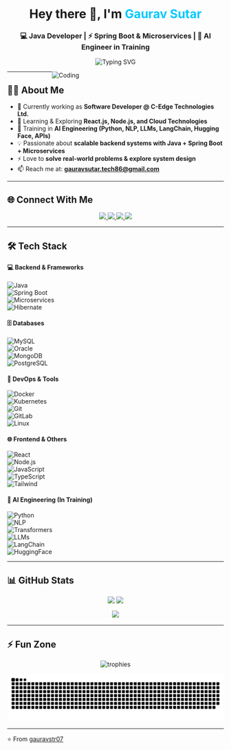 <h1 align="center">
  Hey there 👋, I'm <span style="color:#00C9FF;">Gaurav Sutar</span>
</h1>

<h3 align="center">
💻 Java Developer | ⚡ Spring Boot & Microservices | 🤖 AI Engineer in Training
</h3>

<p align="center">
  <img src="https://readme-typing-svg.demolab.com?font=Fira+Code&size=22&duration=4000&pause=1000&color=00C9FF&center=true&vCenter=true&width=700&lines=Backend+Developer+%7C+Java+%7C+Spring+Boot;Microservices+Architect+%7C+Cloud+Explorer;AI+Engineer+in+Training+%7C+NLP+%7C+LLMs;Always+Learning+%7C+Building+%7C+Innovating" alt="Typing SVG" />
</p>

<img align="right" alt="Coding" width="400" src="https://raw.githubusercontent.com/abhisheknaiidu/abhisheknaiidu/master/code.gif">

---

## 👨‍💻 About Me  
- 🔭 Currently working as **Software Developer @ C-Edge Technologies Ltd.**  
- 🌱 Learning & Exploring **React.js, Node.js, and Cloud Technologies**  
- 🤖 Training in **AI Engineering (Python, NLP, LLMs, LangChain, Hugging Face, APIs)**  
- 💡 Passionate about **scalable backend systems with Java + Spring Boot + Microservices**  
- ⚡ Love to **solve real-world problems & explore system design**  
- 📫 Reach me at: **gauravsutar.tech86@gmail.com**  

---

## 🌐 Connect With Me  
<p align="center">
  <a href="https://twitter.com/gauravstr" target="_blank">
    <img src="https://img.shields.io/twitter/follow/gauravstr?logo=twitter&style=for-the-badge" />
  </a>
  <a href="https://linkedin.com/in/gaurav-sutar-65a59820b" target="_blank">
    <img src="https://img.shields.io/badge/-LinkedIn-%230077B5?style=for-the-badge&logo=linkedin&logoColor=white" />
  </a>
  <a href="https://instagram.com/gauravsutar2680" target="_blank">
    <img src="https://img.shields.io/badge/-Instagram-%23E4405F?style=for-the-badge&logo=instagram&logoColor=white" />
  </a>
  <a href="https://www.youtube.com/@gauravsutar8611" target="_blank">
    <img src="https://img.shields.io/badge/-YouTube-%23FF0000?style=for-the-badge&logo=youtube&logoColor=white" />
  </a>
</p>

---

## 🛠️ Tech Stack  

#### 💻 Backend & Frameworks  
![Java](https://img.shields.io/badge/Java-%23ED8B00.svg?style=for-the-badge&logo=openjdk&logoColor=white)  
![Spring Boot](https://img.shields.io/badge/Spring%20Boot-%236DB33F.svg?style=for-the-badge&logo=springboot&logoColor=white)  
![Microservices](https://img.shields.io/badge/Microservices-%2300C9FF.svg?style=for-the-badge&logo=microgenetics&logoColor=white)  
![Hibernate](https://img.shields.io/badge/Hibernate-%23000000.svg?style=for-the-badge&logo=hibernate&logoColor=white)  

#### 🗄️ Databases  
![MySQL](https://img.shields.io/badge/MySQL-%2300f.svg?style=for-the-badge&logo=mysql&logoColor=white)  
![Oracle](https://img.shields.io/badge/Oracle-%23F00000.svg?style=for-the-badge&logo=oracle&logoColor=white)  
![MongoDB](https://img.shields.io/badge/MongoDB-%2347A248.svg?style=for-the-badge&logo=mongodb&logoColor=white)  
![PostgreSQL](https://img.shields.io/badge/PostgreSQL-%23336791.svg?style=for-the-badge&logo=postgresql&logoColor=white)  

#### 🚀 DevOps & Tools  
![Docker](https://img.shields.io/badge/Docker-%230db7ed.svg?style=for-the-badge&logo=docker&logoColor=white)  
![Kubernetes](https://img.shields.io/badge/Kubernetes-%23326ce5.svg?style=for-the-badge&logo=kubernetes&logoColor=white)  
![Git](https://img.shields.io/badge/Git-%23F05032.svg?style=for-the-badge&logo=git&logoColor=white)  
![GitLab](https://img.shields.io/badge/GitLab-%23FC6D26.svg?style=for-the-badge&logo=gitlab&logoColor=white)  
![Linux](https://img.shields.io/badge/Linux-%23FCC624.svg?style=for-the-badge&logo=linux&logoColor=black)  

#### 🌐 Frontend & Others  
![React](https://img.shields.io/badge/React-%2361DAFB.svg?style=for-the-badge&logo=react&logoColor=black)  
![Node.js](https://img.shields.io/badge/Node.js-%23339933.svg?style=for-the-badge&logo=node.js&logoColor=white)  
![JavaScript](https://img.shields.io/badge/JavaScript-%23F7DF1E.svg?style=for-the-badge&logo=javascript&logoColor=black)  
![TypeScript](https://img.shields.io/badge/TypeScript-%233178C6.svg?style=for-the-badge&logo=typescript&logoColor=white)  
![Tailwind](https://img.shields.io/badge/Tailwind-%2306B6D4.svg?style=for-the-badge&logo=tailwindcss&logoColor=white)  

#### 🤖 AI Engineering (In Training)  
![Python](https://img.shields.io/badge/Python-%233776AB.svg?style=for-the-badge&logo=python&logoColor=white)  
![NLP](https://img.shields.io/badge/NLP-%23FF9800.svg?style=for-the-badge&logo=semanticweb&logoColor=white)  
![Transformers](https://img.shields.io/badge/Transformers-%2300C9FF.svg?style=for-the-badge&logo=huggingface&logoColor=white)  
![LLMs](https://img.shields.io/badge/LLMs-%23663399.svg?style=for-the-badge&logo=openai&logoColor=white)  
![LangChain](https://img.shields.io/badge/LangChain-%23000000.svg?style=for-the-badge&logo=chainlink&logoColor=white)  
![HuggingFace](https://img.shields.io/badge/HuggingFace-%23FFD700.svg?style=for-the-badge&logo=huggingface&logoColor=black)  

---

## 📊 GitHub Stats  
<p align="center">
  <img src="https://github-readme-stats.vercel.app/api?username=gauravstr07&show_icons=true&theme=radical&hide_border=true" height="160" />
  <img src="https://github-readme-stats.vercel.app/api/top-langs?username=gauravstr07&show_icons=true&layout=compact&theme=radical&hide_border=true" height="160" />
</p>

<p align="center">
  <img src="https://github-readme-streak-stats.herokuapp.com/?user=gauravstr07&theme=radical&hide_border=true" height="160" />
</p>

---

## ⚡ Fun Zone  
<p align="center">
  <img src="https://github-profile-trophy.vercel.app/?username=gauravstr07&theme=radical&no-frame=true&row=1&column=6" alt="trophies" />
</p>

<p align="center">
  <img src="https://github.com/Platane/snk/raw/output/github-contribution-grid-snake.svg" alt="snake animation" />
</p>

---

⭐️ From [gauravstr07](https://github.com/gauravstr07)
